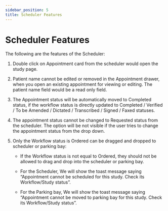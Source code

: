 ```yaml
---
sidebar_position: 5 
title: Scheduler Features
---
```


# Scheduler Features

The following are the features of the Scheduler: 

1. Double click on Appointment card from the scheduler would open the study page. 

2. Patient name cannot be edited or removed in the Appointment drawer, when you open an existing appointment for viewing or editing. The patient name field would be a read only field. 

3. The Appointment status will be automatically moved to Completed status, if the workflow status is directly updated to Completed / Verified / To be Amended / Dictated / Transcribed / Signed / Faxed statuses. 

4. The appointment status cannot be changed to Requested status from the scheduler. The option will be not visible if the user tries to change the appointment status from the drop down. 

5. Only the Workflow status is Ordered can be dragged and dropped to scheduler or parking bay: 

   * If the Workflow status is not equal to Ordered, they should not be allowed to drag and drop into the scheduler or parking bay. 

   * For the Scheduler, We will show the toast message saying “Appointment cannot be scheduled for this study. Check its Workflow/Study status”. 

   * For the Parking bay, We will show the toast message saying “Appointment cannot be moved to parking bay for this study. Check its Workflow/Study status”. 

